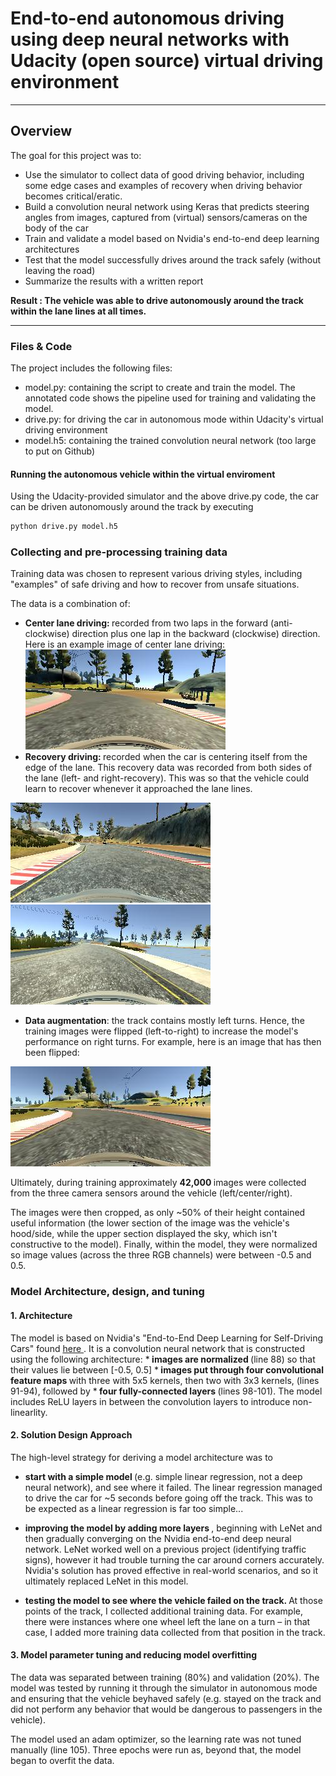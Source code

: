 # End-to-end autonomous driving using deep neural networks with Udacity (open source) virtual driving environment
---

## Overview

The goal for this project was to:
* Use the simulator to collect data of good driving behavior, including some edge cases and examples of recovery when driving behavior becomes critical/eratic.
* Build a convolution neural network using Keras that predicts steering angles from images, captured from (virtual) sensors/cameras on the body of the car
* Train and validate a model based on Nvidia's end-to-end deep learning architectures
* Test that the model successfully drives around the track safely (without leaving the road)
* Summarize the results with a written report

<b> Result : The vehicle was able to drive autonomously around the track within the lane lines at all times. </b>

[//]: # (Image References)

[image1]: ./images/images/center_driving.jpg "Image collected from center camera"
[image2]: ./images/images/left_recovery.jpg "Vehicle recovering to the right as it approaches the left lane"
[image3]: ./images/images/right_recovery.jpg "Vehicle recovering to the left as it approaches the right lane"
[image4]: ./images/images/flipped.jpg "For augmentation, each image is flipped (left-to-right)"
[image5]: ./images/images/nvidia.png "Nvidia's model architecture for end-to-end deep learning autonomous driving"

---
### Files & Code 

The project includes the following files:
* model.py: containing the script to create and train the model. The annotated code shows the pipeline used for training and validating the model.
* drive.py: for driving the car in autonomous mode within Udacity's virtual driving environment
* model.h5: containing the trained convolution neural network (too large to put on Github)

#### Running the autonomous vehicle within the virtual enviroment
Using the Udacity-provided simulator and the above drive.py code, the car can be driven autonomously around the track by executing 
```sh
python drive.py model.h5
```
### Collecting and pre-processing training data

Training data was chosen to represent various driving styles, including "examples" of safe driving and how to recover from unsafe situations. 

The data is a combination of:
* <b>Center lane driving: </b>recorded from two laps in the forward (anti-clockwise) direction plus one lap in the backward (clockwise) direction. Here is an example image of center lane driving:
![alt text][image1]
* <b>Recovery driving: </b>recorded when the car is centering itself from the edge of the lane. This recovery data was recorded from both sides of the lane (left- and right-recovery). This was so that the vehicle could learn to recover whenever it approached the lane lines. 

![alt text][image2]
![alt text][image3]

* <b>Data augmentation</b>: the track contains mostly left turns. Hence, the training images were flipped (left-to-right) to increase the model's performance on right turns. For example, here is an image that has then been flipped:

![alt text][image4]

Ultimately, during training approximately <b> 42,000 </b> images were collected from the three camera sensors around the vehicle (left/center/right). 

The images were then cropped, as only ~50% of their height contained useful information (the lower section of the image was the vehicle's hood/side, while the upper section displayed the sky, which isn't constructive to the model). Finally, within the model, they were normalized so image values (across the three RGB channels) were between -0.5 and 0.5.

### Model Architecture, design, and tuning

#### 1. Architecture
The model is based on Nvidia's "End-to-End Deep Learning for Self-Driving Cars" found <a href = "https://devblogs.nvidia.com/parallelforall/deep-learning-self-driving-cars/"> here </a>. It is a convolution neural network that is constructed using the following architecture: 
*<b> images are normalized </b> (line 88) so that their values lie between [-0.5, 0.5]
*<b> images put through four convolutional feature maps </b> with three with 5x5 kernels, then two with 3x3 kernels, (lines 91-94), followed by
*<b> four fully-connected layers </b> (lines 98-101). The model includes ReLU layers in between the convolution layers to introduce non-linearlity. 

#### 2. Solution Design Approach

The high-level strategy for deriving a model architecture was to
* <b> start with a simple model </b> (e.g. simple linear regression, not a deep neural network), and see where it failed. The linear regression managed to drive the car for ~5 seconds before going off the track. This was to be expected as a linear regression is far too simple...

* <b> improving the model by adding more layers </b>, beginning with LeNet and then gradually converging on the Nvidia end-to-end deep neural network. LeNet worked well on a previous project (identifying traffic signs), however it had trouble turning the car around corners accurately. Nvidia's solution has proved effective in real-world scenarios, and so it ultimately replaced LeNet in this model. 

* <b> testing the model to see where the vehicle failed on the track. </b> At those points of the track, I collected additional training data. For example, there were instances where one wheel left the lane on a turn – in that case, I added more training data collected from that position in the track.

#### 3. Model parameter tuning and reducing model overfitting 

The data was separated between training (80%) and validation (20%). The model was tested by running it through the simulator in autonomous mode and ensuring that the vehicle beyhaved safely (e.g. stayed on the track and did not perform any behavior that would be dangerous to passengers in the vehicle).

The model used an adam optimizer, so the learning rate was not tuned manually (line 105). Three epochs were run as, beyond that, the model began to overfit the data. 




